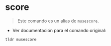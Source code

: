 # score

> Este comando es un alias de `musescore`.

- Ver documentación para el comando original:

`tldr musescore`
